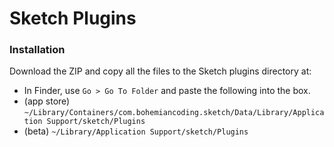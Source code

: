 Sketch Plugins
==============

### Installation

Download the ZIP and copy all the files to the Sketch plugins directory at:
* In Finder, use `Go > Go To Folder` and paste the following into the box.
* (app store) `~/Library/Containers/com.bohemiancoding.sketch/Data/Library/Application Support/sketch/Plugins`
* (beta) `~/Library/Application Support/sketch/Plugins`
